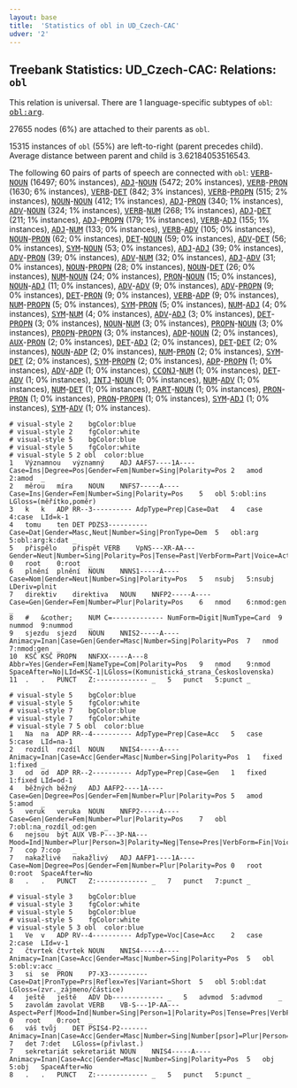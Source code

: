 ```yaml
---
layout: base
title:  'Statistics of obl in UD_Czech-CAC'
udver: '2'
---
```


## Treebank Statistics: UD_Czech-CAC: Relations: `obl`

This relation is universal.
There are 1 language-specific subtypes of `obl`: <tt><a href="cs_cac-dep-obl-arg.html">obl:arg</a></tt>.

27655 nodes (6%) are attached to their parents as `obl`.

15315 instances of `obl` (55%) are left-to-right (parent precedes child).
Average distance between parent and child is 3.62184053516543.

The following 60 pairs of parts of speech are connected with `obl`: <tt><a href="cs_cac-pos-VERB.html">VERB</a></tt>-<tt><a href="cs_cac-pos-NOUN.html">NOUN</a></tt> (16497; 60% instances), <tt><a href="cs_cac-pos-ADJ.html">ADJ</a></tt>-<tt><a href="cs_cac-pos-NOUN.html">NOUN</a></tt> (5472; 20% instances), <tt><a href="cs_cac-pos-VERB.html">VERB</a></tt>-<tt><a href="cs_cac-pos-PRON.html">PRON</a></tt> (1630; 6% instances), <tt><a href="cs_cac-pos-VERB.html">VERB</a></tt>-<tt><a href="cs_cac-pos-DET.html">DET</a></tt> (842; 3% instances), <tt><a href="cs_cac-pos-VERB.html">VERB</a></tt>-<tt><a href="cs_cac-pos-PROPN.html">PROPN</a></tt> (515; 2% instances), <tt><a href="cs_cac-pos-NOUN.html">NOUN</a></tt>-<tt><a href="cs_cac-pos-NOUN.html">NOUN</a></tt> (412; 1% instances), <tt><a href="cs_cac-pos-ADJ.html">ADJ</a></tt>-<tt><a href="cs_cac-pos-PRON.html">PRON</a></tt> (340; 1% instances), <tt><a href="cs_cac-pos-ADV.html">ADV</a></tt>-<tt><a href="cs_cac-pos-NOUN.html">NOUN</a></tt> (324; 1% instances), <tt><a href="cs_cac-pos-VERB.html">VERB</a></tt>-<tt><a href="cs_cac-pos-NUM.html">NUM</a></tt> (268; 1% instances), <tt><a href="cs_cac-pos-ADJ.html">ADJ</a></tt>-<tt><a href="cs_cac-pos-DET.html">DET</a></tt> (211; 1% instances), <tt><a href="cs_cac-pos-ADJ.html">ADJ</a></tt>-<tt><a href="cs_cac-pos-PROPN.html">PROPN</a></tt> (179; 1% instances), <tt><a href="cs_cac-pos-VERB.html">VERB</a></tt>-<tt><a href="cs_cac-pos-ADJ.html">ADJ</a></tt> (155; 1% instances), <tt><a href="cs_cac-pos-ADJ.html">ADJ</a></tt>-<tt><a href="cs_cac-pos-NUM.html">NUM</a></tt> (133; 0% instances), <tt><a href="cs_cac-pos-VERB.html">VERB</a></tt>-<tt><a href="cs_cac-pos-ADV.html">ADV</a></tt> (105; 0% instances), <tt><a href="cs_cac-pos-NOUN.html">NOUN</a></tt>-<tt><a href="cs_cac-pos-PRON.html">PRON</a></tt> (62; 0% instances), <tt><a href="cs_cac-pos-DET.html">DET</a></tt>-<tt><a href="cs_cac-pos-NOUN.html">NOUN</a></tt> (59; 0% instances), <tt><a href="cs_cac-pos-ADV.html">ADV</a></tt>-<tt><a href="cs_cac-pos-DET.html">DET</a></tt> (56; 0% instances), <tt><a href="cs_cac-pos-SYM.html">SYM</a></tt>-<tt><a href="cs_cac-pos-NOUN.html">NOUN</a></tt> (53; 0% instances), <tt><a href="cs_cac-pos-ADJ.html">ADJ</a></tt>-<tt><a href="cs_cac-pos-ADJ.html">ADJ</a></tt> (39; 0% instances), <tt><a href="cs_cac-pos-ADV.html">ADV</a></tt>-<tt><a href="cs_cac-pos-PRON.html">PRON</a></tt> (39; 0% instances), <tt><a href="cs_cac-pos-ADV.html">ADV</a></tt>-<tt><a href="cs_cac-pos-NUM.html">NUM</a></tt> (32; 0% instances), <tt><a href="cs_cac-pos-ADJ.html">ADJ</a></tt>-<tt><a href="cs_cac-pos-ADV.html">ADV</a></tt> (31; 0% instances), <tt><a href="cs_cac-pos-NOUN.html">NOUN</a></tt>-<tt><a href="cs_cac-pos-PROPN.html">PROPN</a></tt> (28; 0% instances), <tt><a href="cs_cac-pos-NOUN.html">NOUN</a></tt>-<tt><a href="cs_cac-pos-DET.html">DET</a></tt> (26; 0% instances), <tt><a href="cs_cac-pos-NUM.html">NUM</a></tt>-<tt><a href="cs_cac-pos-NOUN.html">NOUN</a></tt> (24; 0% instances), <tt><a href="cs_cac-pos-PRON.html">PRON</a></tt>-<tt><a href="cs_cac-pos-NOUN.html">NOUN</a></tt> (15; 0% instances), <tt><a href="cs_cac-pos-NOUN.html">NOUN</a></tt>-<tt><a href="cs_cac-pos-ADJ.html">ADJ</a></tt> (11; 0% instances), <tt><a href="cs_cac-pos-ADV.html">ADV</a></tt>-<tt><a href="cs_cac-pos-ADV.html">ADV</a></tt> (9; 0% instances), <tt><a href="cs_cac-pos-ADV.html">ADV</a></tt>-<tt><a href="cs_cac-pos-PROPN.html">PROPN</a></tt> (9; 0% instances), <tt><a href="cs_cac-pos-DET.html">DET</a></tt>-<tt><a href="cs_cac-pos-PRON.html">PRON</a></tt> (9; 0% instances), <tt><a href="cs_cac-pos-VERB.html">VERB</a></tt>-<tt><a href="cs_cac-pos-ADP.html">ADP</a></tt> (9; 0% instances), <tt><a href="cs_cac-pos-NUM.html">NUM</a></tt>-<tt><a href="cs_cac-pos-PROPN.html">PROPN</a></tt> (5; 0% instances), <tt><a href="cs_cac-pos-SYM.html">SYM</a></tt>-<tt><a href="cs_cac-pos-PRON.html">PRON</a></tt> (5; 0% instances), <tt><a href="cs_cac-pos-NUM.html">NUM</a></tt>-<tt><a href="cs_cac-pos-ADJ.html">ADJ</a></tt> (4; 0% instances), <tt><a href="cs_cac-pos-SYM.html">SYM</a></tt>-<tt><a href="cs_cac-pos-NUM.html">NUM</a></tt> (4; 0% instances), <tt><a href="cs_cac-pos-ADV.html">ADV</a></tt>-<tt><a href="cs_cac-pos-ADJ.html">ADJ</a></tt> (3; 0% instances), <tt><a href="cs_cac-pos-DET.html">DET</a></tt>-<tt><a href="cs_cac-pos-PROPN.html">PROPN</a></tt> (3; 0% instances), <tt><a href="cs_cac-pos-NOUN.html">NOUN</a></tt>-<tt><a href="cs_cac-pos-NUM.html">NUM</a></tt> (3; 0% instances), <tt><a href="cs_cac-pos-PROPN.html">PROPN</a></tt>-<tt><a href="cs_cac-pos-NOUN.html">NOUN</a></tt> (3; 0% instances), <tt><a href="cs_cac-pos-PROPN.html">PROPN</a></tt>-<tt><a href="cs_cac-pos-PROPN.html">PROPN</a></tt> (3; 0% instances), <tt><a href="cs_cac-pos-ADP.html">ADP</a></tt>-<tt><a href="cs_cac-pos-NOUN.html">NOUN</a></tt> (2; 0% instances), <tt><a href="cs_cac-pos-AUX.html">AUX</a></tt>-<tt><a href="cs_cac-pos-PRON.html">PRON</a></tt> (2; 0% instances), <tt><a href="cs_cac-pos-DET.html">DET</a></tt>-<tt><a href="cs_cac-pos-ADJ.html">ADJ</a></tt> (2; 0% instances), <tt><a href="cs_cac-pos-DET.html">DET</a></tt>-<tt><a href="cs_cac-pos-DET.html">DET</a></tt> (2; 0% instances), <tt><a href="cs_cac-pos-NOUN.html">NOUN</a></tt>-<tt><a href="cs_cac-pos-ADP.html">ADP</a></tt> (2; 0% instances), <tt><a href="cs_cac-pos-NUM.html">NUM</a></tt>-<tt><a href="cs_cac-pos-PRON.html">PRON</a></tt> (2; 0% instances), <tt><a href="cs_cac-pos-SYM.html">SYM</a></tt>-<tt><a href="cs_cac-pos-DET.html">DET</a></tt> (2; 0% instances), <tt><a href="cs_cac-pos-SYM.html">SYM</a></tt>-<tt><a href="cs_cac-pos-PROPN.html">PROPN</a></tt> (2; 0% instances), <tt><a href="cs_cac-pos-ADP.html">ADP</a></tt>-<tt><a href="cs_cac-pos-PROPN.html">PROPN</a></tt> (1; 0% instances), <tt><a href="cs_cac-pos-ADV.html">ADV</a></tt>-<tt><a href="cs_cac-pos-ADP.html">ADP</a></tt> (1; 0% instances), <tt><a href="cs_cac-pos-CCONJ.html">CCONJ</a></tt>-<tt><a href="cs_cac-pos-NUM.html">NUM</a></tt> (1; 0% instances), <tt><a href="cs_cac-pos-DET.html">DET</a></tt>-<tt><a href="cs_cac-pos-ADV.html">ADV</a></tt> (1; 0% instances), <tt><a href="cs_cac-pos-INTJ.html">INTJ</a></tt>-<tt><a href="cs_cac-pos-NOUN.html">NOUN</a></tt> (1; 0% instances), <tt><a href="cs_cac-pos-NUM.html">NUM</a></tt>-<tt><a href="cs_cac-pos-ADV.html">ADV</a></tt> (1; 0% instances), <tt><a href="cs_cac-pos-NUM.html">NUM</a></tt>-<tt><a href="cs_cac-pos-DET.html">DET</a></tt> (1; 0% instances), <tt><a href="cs_cac-pos-PART.html">PART</a></tt>-<tt><a href="cs_cac-pos-NOUN.html">NOUN</a></tt> (1; 0% instances), <tt><a href="cs_cac-pos-PRON.html">PRON</a></tt>-<tt><a href="cs_cac-pos-PRON.html">PRON</a></tt> (1; 0% instances), <tt><a href="cs_cac-pos-PRON.html">PRON</a></tt>-<tt><a href="cs_cac-pos-PROPN.html">PROPN</a></tt> (1; 0% instances), <tt><a href="cs_cac-pos-SYM.html">SYM</a></tt>-<tt><a href="cs_cac-pos-ADJ.html">ADJ</a></tt> (1; 0% instances), <tt><a href="cs_cac-pos-SYM.html">SYM</a></tt>-<tt><a href="cs_cac-pos-ADV.html">ADV</a></tt> (1; 0% instances).


~~~ conllu
# visual-style 2	bgColor:blue
# visual-style 2	fgColor:white
# visual-style 5	bgColor:blue
# visual-style 5	fgColor:white
# visual-style 5 2 obl	color:blue
1	Významnou	významný	ADJ	AAFS7----1A----	Case=Ins|Degree=Pos|Gender=Fem|Number=Sing|Polarity=Pos	2	amod	2:amod	_
2	měrou	míra	NOUN	NNFS7-----A----	Case=Ins|Gender=Fem|Number=Sing|Polarity=Pos	5	obl	5:obl:ins	LGloss=(měřítko,poměr)
3	k	k	ADP	RR--3----------	AdpType=Prep|Case=Dat	4	case	4:case	LId=k-1
4	tomu	ten	DET	PDZS3----------	Case=Dat|Gender=Masc,Neut|Number=Sing|PronType=Dem	5	obl:arg	5:obl:arg:k:dat	_
5	přispělo	přispět	VERB	VpNS---XR-AA---	Gender=Neut|Number=Sing|Polarity=Pos|Tense=Past|VerbForm=Part|Voice=Act	0	root	0:root	_
6	plnění	plnění	NOUN	NNNS1-----A----	Case=Nom|Gender=Neut|Number=Sing|Polarity=Pos	5	nsubj	5:nsubj	LDeriv=plnit
7	direktiv	direktiva	NOUN	NNFP2-----A----	Case=Gen|Gender=Fem|Number=Plur|Polarity=Pos	6	nmod	6:nmod:gen	_
8	#	&cother;	NUM	C=-------------	NumForm=Digit|NumType=Card	9	nummod	9:nummod	_
9	sjezdu	sjezd	NOUN	NNIS2-----A----	Animacy=Inan|Case=Gen|Gender=Masc|Number=Sing|Polarity=Pos	7	nmod	7:nmod:gen	_
10	KSČ	KSČ	PROPN	NNFXX-----A---8	Abbr=Yes|Gender=Fem|NameType=Com|Polarity=Pos	9	nmod	9:nmod	SpaceAfter=No|LId=KSČ-1|LGloss=(Komunistická_strana_Československa)
11	.	.	PUNCT	Z:-------------	_	5	punct	5:punct	_

~~~


~~~ conllu
# visual-style 5	bgColor:blue
# visual-style 5	fgColor:white
# visual-style 7	bgColor:blue
# visual-style 7	fgColor:white
# visual-style 7 5 obl	color:blue
1	Na	na	ADP	RR--4----------	AdpType=Prep|Case=Acc	5	case	5:case	LId=na-1
2	rozdíl	rozdíl	NOUN	NNIS4-----A----	Animacy=Inan|Case=Acc|Gender=Masc|Number=Sing|Polarity=Pos	1	fixed	1:fixed	_
3	od	od	ADP	RR--2----------	AdpType=Prep|Case=Gen	1	fixed	1:fixed	LId=od-1
4	běžných	běžný	ADJ	AAFP2----1A----	Case=Gen|Degree=Pos|Gender=Fem|Number=Plur|Polarity=Pos	5	amod	5:amod	_
5	veruk	veruka	NOUN	NNFP2-----A----	Case=Gen|Gender=Fem|Number=Plur|Polarity=Pos	7	obl	7:obl:na_rozdíl_od:gen	_
6	nejsou	být	AUX	VB-P---3P-NA---	Mood=Ind|Number=Plur|Person=3|Polarity=Neg|Tense=Pres|VerbForm=Fin|Voice=Act	7	cop	7:cop	_
7	nakažlivé	nakažlivý	ADJ	AAFP1----1A----	Case=Nom|Degree=Pos|Gender=Fem|Number=Plur|Polarity=Pos	0	root	0:root	SpaceAfter=No
8	.	.	PUNCT	Z:-------------	_	7	punct	7:punct	_

~~~


~~~ conllu
# visual-style 3	bgColor:blue
# visual-style 3	fgColor:white
# visual-style 5	bgColor:blue
# visual-style 5	fgColor:white
# visual-style 5 3 obl	color:blue
1	Ve	v	ADP	RV--4----------	AdpType=Voc|Case=Acc	2	case	2:case	LId=v-1
2	čtvrtek	čtvrtek	NOUN	NNIS4-----A----	Animacy=Inan|Case=Acc|Gender=Masc|Number=Sing|Polarity=Pos	5	obl	5:obl:v:acc	_
3	si	se	PRON	P7-X3----------	Case=Dat|PronType=Prs|Reflex=Yes|Variant=Short	5	obl	5:obl:dat	LGloss=(zvr._zájmeno/částice)
4	ještě	ještě	ADV	Db-------------	_	5	advmod	5:advmod	_
5	zavolám	zavolat	VERB	VB-S---1P-AA---	Aspect=Perf|Mood=Ind|Number=Sing|Person=1|Polarity=Pos|Tense=Pres|VerbForm=Fin|Voice=Act	0	root	0:root	_
6	váš	tvůj	DET	PSIS4-P2-------	Animacy=Inan|Case=Acc|Gender=Masc|Number=Sing|Number[psor]=Plur|Person=2|Poss=Yes|PronType=Prs	7	det	7:det	LGloss=(přivlast.)
7	sekretariát	sekretariát	NOUN	NNIS4-----A----	Animacy=Inan|Case=Acc|Gender=Masc|Number=Sing|Polarity=Pos	5	obj	5:obj	SpaceAfter=No
8	.	.	PUNCT	Z:-------------	_	5	punct	5:punct	_

~~~


